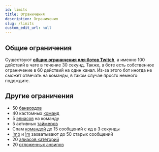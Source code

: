 ```yaml
---
id: limits
title: Ограничения
description: Ограничения
slug: /limits
custom_edit_url: null
---
```


## Общие ограничения

Существуют **[общие ограничения для ботов Twitch](https://dev.twitch.tv/docs/irc#:~:text=The%20bot%20is%20limited%20to,messages%20per%2030%20second%20limit)**, а именно 100 действий в чате в течение 30 секунд. Также, в боте есть собственное ограничение в 60 действий на один канал. Из-за этого бот иногда не сможет отвечать на команды, в таком случае просто немного подождите.

## Другие ограничения

- 50 [банвордов](banwords.md)
- 40 кастомных [команд](commands.md)
- 5 [элиасов](commands.md#элиасы-команд) на команду
- 5 активных [таймеров](timers.md)
- Спам [командой](commands.md) до 15 сообщений с кд в 3 секунды
- [!mb](massban.md#бан-по-фразе) и [!m](massban.md#мут-по-фразе) захватывают до 50 старых сообщений
- 20 [элиасов категорий](stream-info.md#добавить-элиас-категории)
- 20 [отложенных анвипов](vips.md#отложенный-анвип)